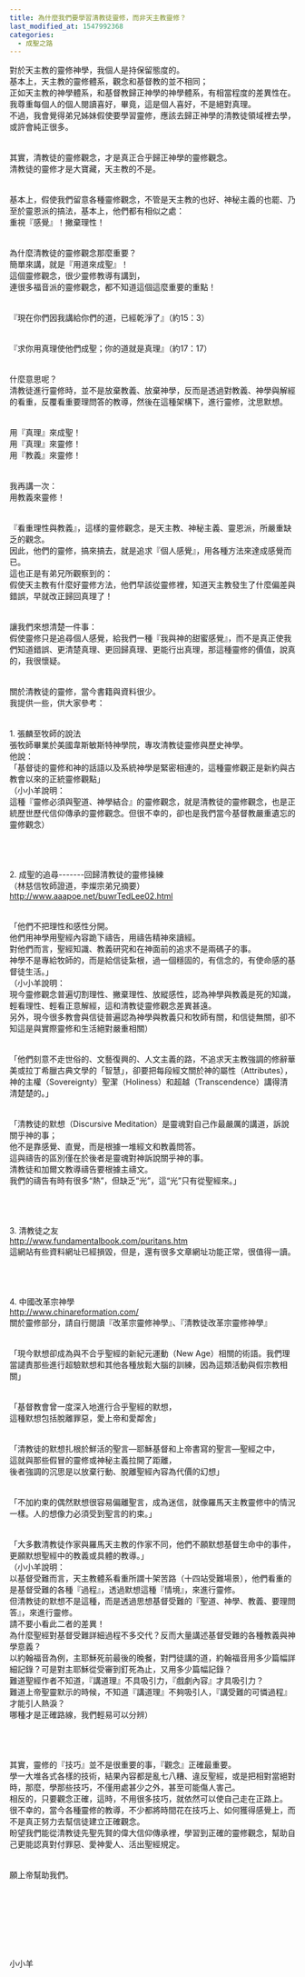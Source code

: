```yaml
---
title: 為什麼我們要學習清教徒靈修，而非天主教靈修？
last_modified_at: 1547992368
categories:
  - 成聖之路
---
```


對於天主教的靈修神學，我個人是持保留態度的。<br>基本上，天主教的靈修體系，觀念和基督教的並不相同；<br>正如天主教的神學體系，和基督教歸正神學的神學體系，有相當程度的差異性在。<br><!--more-->我尊重每個人的個人閱讀喜好，畢竟，這是個人喜好，不是絕對真理。<br>不過，我會覺得弟兄姊妹假使要學習靈修，應該去歸正神學的清教徒領域裡去學，或許會純正很多。<br><br><br>其實，清教徒的靈修觀念，才是真正合乎歸正神學的靈修觀念。<br>清教徒的靈修才是大寶藏，天主教的不是。<br><br><br>基本上，假使我們留意各種靈修觀念，不管是天主教的也好、神秘主義的也罷、乃至於靈恩派的搞法，基本上，他們都有相似之處：<br>重視『感覺』！撇棄理性！<br><br><br>為什麼清教徒的靈修觀念那麼重要？<br>簡單來講，就是『用道來成聖』！<br>這個靈修觀念，很少靈修教導有講到，<br>連很多福音派的靈修觀念，都不知道這個這麼重要的重點！<br><br><br>『現在你們因我講給你們的道，已經乾淨了』（約15：3）<br><br><br>『求你用真理使他們成聖；你的道就是真理』（約17：17）<br><br><br>什麼意思呢？<br>清教徒進行靈修時，並不是放棄教義、放棄神學，反而是透過對教義、神學與解經的看重，反覆看重要理問答的教導，然後在這種架構下，進行靈修，沈思默想。<br><br><br>用『真理』來成聖！<br>用『真理』來靈修！<br>用『教義』來靈修！<br><br><br>我再講一次：<br>用教義來靈修！<br><br><br>『看重理性與教義』，這樣的靈修觀念，是天主教、神秘主義、靈恩派，所嚴重缺乏的觀念。<br>因此，他們的靈修，搞來搞去，就是追求『個人感覺』，用各種方法來達成感覺而已。<br>這也正是有弟兄所觀察到的：<br>假使天主教有什麼好靈修方法，他們早該從靈修裡，知道天主教發生了什麼偏差與錯誤，早就改正歸回真理了！<br><br><br>讓我們來想清楚一件事：<br>假使靈修只是追尋個人感覺，給我們一種『我與神的甜蜜感覺』，而不是真正使我們知道錯誤、更清楚真理、更回歸真理、更能行出真理，那這種靈修的價值，說真的，我很懷疑。<br><br><br>關於清教徒的靈修，當今書籍與資料很少。<br>我提供一些，供大家參考：<br><br><br>1.	張麟至牧師的說法<br>張牧師畢業於美國韋斯敏斯特神學院，專攻清教徒靈修與歷史神學。<br>他說：<br>「基督徒的靈修和神的話語以及系統神學是緊密相連的，這種靈修觀正是新約與古教會以來的正統靈修觀點」<br>（小小羊說明：<br>這種『靈修必須與聖道、神學結合』的靈修觀念，就是清教徒的靈修觀念，也是正統歷世歷代信仰傳承的靈修觀念。但很不幸的，卻也是我們當今基督教嚴重遺忘的靈修觀念）<br><br><br><br><br>2.	成聖的追尋-------回歸清教徒的靈修操練<br>（林慈信牧師證道，李燦宗弟兄摘要）<br>http://www.aaapoe.net/buwrTedLee02.html<br><br><br>「他們不把理性和感性分開。<br>他們用神學用聖經內容跪下禱告，用禱告精神來讀經。<br>對他們而言，聖經知識、教義研究和在神面前的追求不是兩碼子的事。<br>神學不是專給牧師的，而是給信徒紮根，過一個穩固的，有信念的，有使命感的基督徒生活。」<br>（小小羊說明：<br>現今靈修觀念普遍切割理性、撇棄理性、放縱感性，認為神學與教義是死的知識，輕看理性、輕看正意解經，這和清教徒靈修觀念差異甚遠。<br>另外，現今很多教會與信徒普遍認為神學與教義只和牧師有關，和信徒無關，卻不知這是與實際靈修和生活絕對嚴重相關）<br><br><br>「他們刻意不走世俗的、文藝復興的、人文主義的路，不追求天主教強調的修辭華美或拉丁希臘古典文學的「智慧」，卻要把每段經文關於神的屬性（Attributes），神的主權（Sovereignty）聖潔（Holiness）和超越（Transcendence）講得清清楚楚的。」<br><br><br>「清教徒的默想（Discursive Meditation）是靈魂對自己作最嚴厲的講道，訴說關乎神的事；<br>他不是靠感覺、直覺，而是根據一堆經文和教義問答。<br>這與禱告的區別僅在於後者是靈魂對神訴說關乎神的事。<br>清教徒和加爾文教導禱告要根據主禱文。<br>我們的禱告有時有很多“熱”，但缺乏“光”，這“光”只有從聖經來。」<br><br><br><br><br>3.	清教徒之友<br>http://www.fundamentalbook.com/puritans.htm<br>這網站有些資料網址已經損毀，但是，還有很多文章網址功能正常，很值得一讀。<br><br><br><br><br>4.	中國改革宗神學<br>http://www.chinareformation.com/<br>關於靈修部分，請自行閱讀『改革宗靈修神學』、『清教徒改革宗靈修神學』<br><br><br>「現今默想卻成為與不合乎聖經的新紀元運動（New Age）相關的術語。我們理當譴責那些進行超驗默想和其他各種放鬆大腦的訓練，因為這類活動與假宗教相關」<br><br><br>「基督教會曾一度深入地進行合乎聖經的默想，<br>這種默想包括脫離罪惡，愛上帝和愛鄰舍」<br><br><br>「清教徒的默想扎根於鮮活的聖言—耶穌基督和上帝書寫的聖言—聖經之中，<br>這就與那些假冒的靈修或神秘主義拉開了距離，<br>後者強調的沉思是以放棄行動、脫離聖經內容為代價的幻想」<br><br><br>「不加約束的偶然默想很容易偏離聖言，成為迷信，就像羅馬天主教靈修中的情況一樣。人的想像力必須受到聖言的約束。」<br><br><br>「大多數清教徒作家與羅馬天主教的作家不同，他們不願默想基督生命中的事件，更願默想聖經中的教義或具體的教導。」<br>（小小羊說明：<br>以基督受難而言，天主教體系看重所謂十架苦路（十四站受難場景），他們看重的是基督受難的各種『過程』，透過默想這種『情境』，來進行靈修。<br>但清教徒的默想不是這種，而是透過思想基督受難的『聖道、神學、教義、要理問答』，來進行靈修。<br>請不要小看此二者的差異！<br>為什麼聖經對基督受難詳細過程不多交代？反而大量講述基督受難的各種教義與神學意義？<br>以約翰福音為例，主耶穌死前最後的晚餐，對門徒講的道，約翰福音用多少篇幅詳細記錄？可是對主耶穌從受審到釘死為止，又用多少篇幅記錄？<br>難道聖經作者不知道，『講道理』不具吸引力，『戲劇內容』才具吸引力？<br>難道上帝聖靈默示的時候，不知道『講道理』不夠吸引人，『講受難的可憐過程』才能引人熱淚？<br>哪種才是正確路線，我們輕易可以分辨）<br><br><br><br><br>其實，靈修的『技巧』並不是很重要的事，『觀念』正確最重要。<br>學一大堆各式各樣的技術，結果內容都是亂七八糟、違反聖經，或是把相對當絕對時，那麼，學那些技巧，不僅用處甚少之外，甚至可能傷人害己。<br>相反的，只要觀念正確，這時，不用很多技巧，就依然可以使自己走在正路上。<br>很不幸的，當今各種靈修的教導，不少都將時間花在技巧上、如何獲得感覺上，而不是真正努力去幫信徒建立正確觀念。<br>盼望我們能從清教徒先聖先賢的偉大信仰傳承裡，學習到正確的靈修觀念，幫助自己更能認真對付罪惡、愛神愛人、活出聖經規定。<br><br><br>願上帝幫助我們。<br><br><br><br><br><br><br><br><br>小小羊<br>
